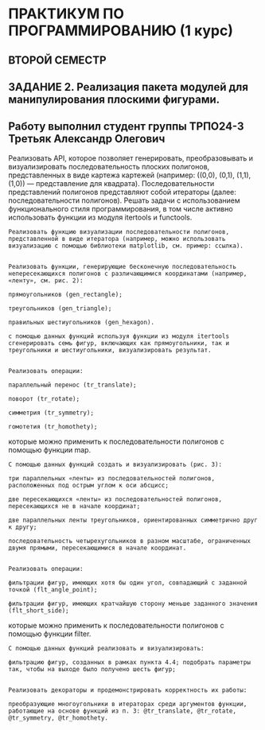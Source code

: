# ПРАКТИКУМ ПО ПРОГРАММИРОВАНИЮ (1 курс)

## ВТОРОЙ СЕМЕСТР

## ЗАДАНИЕ 2. Реализация пакета модулей для манипулирования плоскими фигурами.

## Работу выполнил студент группы ТРПО24-3 Третьяк Александр Олегович



Реализовать API, которое позволяет генерировать, преобразовывать и визуализировать последовательность плоских полигонов, представленных в виде картежа картежей (например: ((0,0), (0,1), (1,1), (1,0)) — представление для квадрата). Последовательности представлений полигонов представляют собой итераторы (далее: последовательности полигонов). Решать задачи с использованием функционального стиля программирования, в том числе активно использовать функции из модуля itertools и functools.


    Реализовать функцию визуализации последовательности полигонов, представленной в виде итератора (например, можно использовать визуализацию с помощью библиотеки matplotlib, см. пример: ссылка).


    Реализовать функции, генерирующие бесконечную последовательность непересекающихся полигонов с различающимися координатами (например, «ленту», см. рис. 2):

    прямоугольников (gen_rectangle);

    треугольников (gen_triangle);

    правильных шестиугольников (gen_hexagon).

    с помощью данных функций используя функции из модуля itertools сгенерировать семь фигур, включающих как прямоугольники, так и треугольники и шестиугольники, визуализировать результат.


    Реализовать операции:

    параллельный перенос (tr_translate);

    поворот (tr_rotate);

    симметрия (tr_symmetry);

    гомотетия (tr_homothety);

которые можно применить к последовательности полигонов с помощью функции map.


    С помощью данных функций создать и визуализировать (рис. 3):

    три параллельных «ленты» из последовательностей полигонов, расположенных под острым углом к оси абсцисс;

    две пересекающихся «ленты» из последовательностей полигонов, пересекающихся не в начале координат;

    две параллельных ленты треугольников, ориентированных симметрично друг к другу;

    последовательность четырехугольников в разном масштабе, ограниченных двумя прямыми, пересекающимися в начале координат.


    Реализовать операции:

    фильтрации фигур, имеющих хотя бы один угол, совпадающий с заданной точкой (flt_angle_point);

    фильтрации фигур, имеющих кратчайшую сторону меньше заданного значения (flt_short_side);

которые можно применить к последовательности полигонов с помощью функции filter.


    С помощью данных функций реализовать и визуализировать:

    фильтрацию фигур, созданных в рамках пункта 4.4; подобрать параметры так, чтобы на выходе было получено шесть фигур;
    

    Реализовать декораторы и продемонстрировать корректность их работы:

    преобразующие многоугольники в итераторах среди аргументов функции, работающие на основе функций из п. 3: @tr_translate, @tr_rotate, @tr_symmetry, @tr_homothety.
